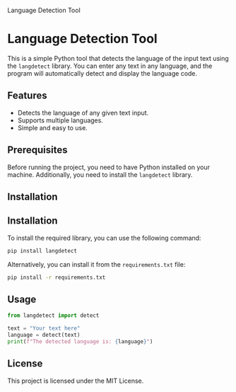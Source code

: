 Language Detection Tool
# Language Detection Tool

This is a simple Python tool that detects the language of the input text using the `langdetect` library. You can enter any text in any language, and the program will automatically detect and display the language code.

## Features

- Detects the language of any given text input.
- Supports multiple languages.
- Simple and easy to use.

## Prerequisites

Before running the project, you need to have Python installed on your machine. Additionally, you need to install the `langdetect` library.

## Installation

## Installation

To install the required library, you can use the following command:

```bash
pip install langdetect
```

Alternatively, you can install it from the `requirements.txt` file:

```bash
pip install -r requirements.txt
```

## Usage

```python
from langdetect import detect

text = "Your text here"
language = detect(text)
print(f"The detected language is: {language}")
```

## License

This project is licensed under the MIT License.